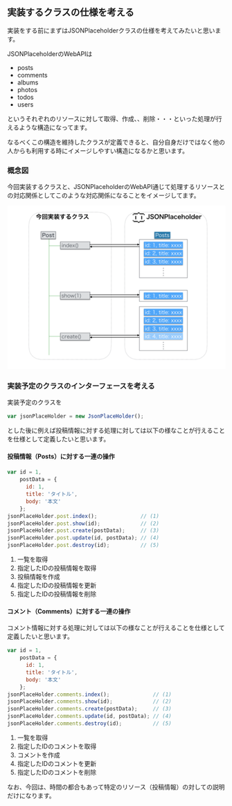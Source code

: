 ## 実装するクラスの仕様を考える

実装をする前にまずはJSONPlaceholderクラスの仕様を考えてみたいと思います。


JSONPlaceholderのWebAPIは

- posts
- comments
- albums
- photos
- todos
- users

というそれぞれのリソースに対して取得、作成、、削除・・・といった処理が行えるような構造になってます。

なるべくこの構造を維持したクラスが定義できると、自分自身だけではなく他の人からも利用する時にイメージしやすい構造になるかと思います。

### 概念図

今回実装するクラスと、JSONPlaceholderのWebAPI通じて処理するリソースとの対応関係としてこのような対応関係になることをイメージしてます。

![クラスとWebAPIとの対応関係](images/StepUpJavaScriptTestingFramework.005.png)


### 実装予定のクラスのインターフェースを考える

実装予定のクラスを

```javascript
var jsonPlaceHolder = new JsonPlaceHolder();
```

とした後に例えば投稿情報に対する処理に対しては以下の様なことが行えることを仕様として定義したいと思います。


#### 投稿情報（Posts）に対する一連の操作

```javascript
var id = 1,
    postData = {
      id: 1,
      title: 'タイトル',
      body: '本文'
    };
jsonPlaceHolder.post.index();              // (1)
jsonPlaceHolder.post.show(id);             // (2)
jsonPlaceHolder.post.create(postData);     // (3)
jsonPlaceHolder.post.update(id, postData); // (4)
jsonPlaceHolder.post.destroy(id);          // (5)
```
1. 一覧を取得
2. 指定したIDの投稿情報を取得
3. 投稿情報を作成
4. 指定したIDの投稿情報を更新
5. 指定したIDの投稿情報を削除

#### コメント（Comments）に対する一連の操作

コメント情報に対する処理に対しては以下の様なことが行えることを仕様として定義したいと思います。

```javascript
var id = 1,
    postData = {
      id: 1,
      title: 'タイトル',
      body: '本文'
    };
jsonPlaceHolder.comments.index();              // (1)
jsonPlaceHolder.comments.show(id);             // (2)
jsonPlaceHolder.comments.create(postData);     // (3)
jsonPlaceHolder.comments.update(id, postData); // (4)
jsonPlaceHolder.comments.destroy(id);          // (5)
```

1. 一覧を取得
2. 指定したIDのコメントを取得
3. コメントを作成
4. 指定したIDのコメントを更新
5. 指定したIDのコメントを削除


なお、今回は、時間の都合もあって特定のリソース（投稿情報）の対しての説明だけになります。
